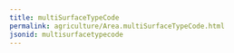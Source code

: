 ```yaml
---
title: multiSurfaceTypeCode
permalink: agriculture/Area.multiSurfaceTypeCode.html
jsonid: multisurfacetypecode
---
```

